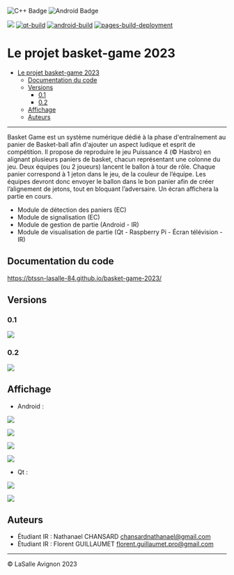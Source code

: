 ![C++ Badge](https://img.shields.io/badge/C%2B%2B-00599C?logo=cplusplus&logoColor=fff&style=plastic) ![Android Badge](https://img.shields.io/badge/Android-3DDC84?logo=android&logoColor=fff&style=plastic)

![](https://badgen.net/badge/Qt/5.12.8/green) [![qt-build](https://github.com/btssn-lasalle-84/basket-game-2023/actions/workflows/make-qt.yml/badge.svg)](https://github.com/btssn-lasalle-84/basket-game-2023/actions/workflows/make-qt.yml) [![android-build](https://github.com/btssn-lasalle-84/basket-game-2023/actions/workflows/android-build.yml/badge.svg)](https://github.com/btssn-lasalle-84/basket-game-2023/actions/workflows/android-build.yml) [![pages-build-deployment](https://github.com/btssn-lasalle-84/basket-game-2023/actions/workflows/pages/pages-build-deployment/badge.svg?branch=develop)](https://github.com/btssn-lasalle-84/basket-game-2023/actions/workflows/pages/pages-build-deployment)

# Le projet basket-game 2023

- [Le projet basket-game 2023](#le-projet-basket-game-2023)
  - [Documentation du code](#documentation-du-code)
  - [Versions](#versions)
    - [0.1](#01)
    - [0.2](#02)
  - [Affichage](#affichage)
  - [Auteurs](#auteurs)

---

Basket Game est un système numérique dédié à la phase d'entraînement au panier de Basket-ball afin d'ajouter un aspect ludique et esprit de compétition. Il propose de reproduire le jeu Puissance 4 (© Hasbro) en alignant plusieurs paniers de basket, chacun représentant une colonne du jeu. Deux équipes (ou 2 joueurs) lancent le ballon à tour de rôle. Chaque panier correspond à 1 jeton dans le jeu, de la couleur de l’équipe. Les équipes devront donc envoyer le ballon dans le bon panier afin de créer l’alignement de jetons, tout en bloquant l’adversaire. Un écran affichera la partie en cours.

- Module de détection des paniers (EC)
- Module de signalisation (EC)​
- Module de gestion de partie (Android - IR)​
- Module de visualisation de partie (Qt - Raspberry Pi - Écran télévision - IR)​

## Documentation du code

https://btssn-lasalle-84.github.io/basket-game-2023/


## Versions

### 0.1

![](images/jira-tickets-v0.1.png)


### 0.2

![](images/jira-tickets-v0.2.png)


## Affichage 

- Android :

![](images/screenshot-android-accueil-v0.2.png)

![](images/screenshot-android-parametres-v0.2.png)

![](images/screenshot-android-partie-suivi-v0.2.png)

![](images/screenshot-android-partie-interrompue-v0.2.png)

- Qt :

![](images/screenshot-qt-accueil-basketgame-v0.2.png)

![](images/screenshot-qt-puissance4-basketgame-v0.2.png)


## Auteurs

- Étudiant IR : Nathanael CHANSARD <chansardnathanael@gmail.com>
- Étudiant IR : Florent GUILLAUMET <florent.guillaumet.pro@gmail.com>

---
©️ LaSalle Avignon 2023
